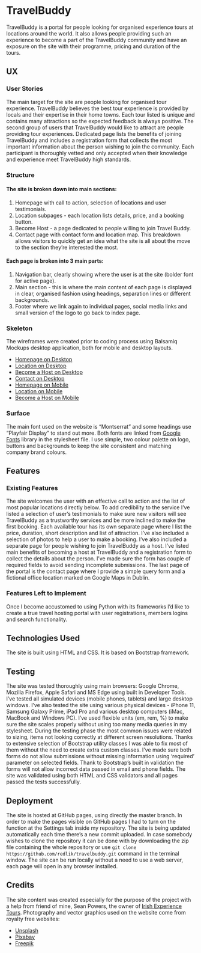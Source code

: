 # TravelBuddy
TravelBuddy is a portal for people looking for organised experience tours at locations around the world. It also allows people providing such an experience to become a part of the TravelBuddy community and have an exposure on the site with their programme, pricing and duration of the tours.
## UX
### User Stories
The main target for the site are people looking for organised tour experience. TravelBuddy believes the best tour experience is provided by locals and their expertise in their home towns. Each tour listed is unique and contains many attractions so the expected feedback is always positive.
The second group of users that TravelBuddy would like to attract are people providing tour experiences. Dedicated page lists the benefits of joining TravelBuddy and includes a registration form that collects the most important information about the person wishing to join the community. Each participant is thoroughly vetted and only accepted when their knowledge and experience meet TravelBuddy high standards.
### Structure
#### The site is broken down into main sections: 
1. Homepage with call to action, selection of locations and user testimonials.
2. Location subpages - each location lists details, price, and a booking button.
3. Become Host - a page dedicated to people willing to join Travel Buddy.
4. Contact page with contact form and location map.
This breakdown allows visitors to quickly get an idea what the site is all about the move to the section they’re interested the most.
#### Each page is broken into 3 main parts: 
1. Navigation bar, clearly showing where the user is at the site (bolder font for active page).
2. Main section - this is where the main content of each page is displayed in clear, organised fashion using headings, separation lines or different backgrounds.
3. Footer where we link again to individual pages, social media links and small version of the logo to go back to index page.
### Skeleton
The wireframes were created prior to coding process using Balsamiq Mockups desktop application, both for mobile and desktop layouts.
- [Homepage on Desktop][1]
- [Location on Desktop][2]
- [Become a Host on Desktop][3]
- [Contact on Desktop][4]
- [Homepage on Mobile][5]
- [Location on Mobile][6]
- [Become a Host on Mobile][7]
### Surface
The main font used on the website is “Montserrat” and some headings use “Playfair Display” to stand out more. Both fonts are linked from [Google Fonts][8] library in the stylesheet file.
I use simple, two colour palette on logo, buttons and backgrounds to keep the site consistent and matching company brand colours.
## Features
### Existing Features
The site welcomes the user with an effective call to action and the list of most popular locations directly below. To add credibility to the service I’ve listed a selection of user’s testimonials to make sure new visitors will see TravelBuddy as a trustworthy services and be more inclined to make the first booking.
Each available tour has its own separate page where I list the price, duration, short description and list of attraction. I’ve also included a selection of photos to help a user to make a booking.
I’ve also included a separate page for people wishing to join TravelBuddy as a host. I’ve listed main benefits of becoming a host at TravelBuddy and a registration form to collect the details about the person. I’ve made sure the form has couple of required fields to avoid sending incomplete submissions.
The last page of the portal is the contact page where I provide a simple query form and a fictional office location marked on Google Maps in Dublin.
### Features Left to Implement
Once I become accustomed to using Python with its frameworks I’d like to create a true travel hosting portal with user registrations, members logins and search functionality. 
## Technologies Used
The site is built using HTML and CSS. It is based on Bootstrap framework.
## Testing
The site was tested thoroughly using main browsers: Google Chrome, Mozilla Firefox, Apple Safari and MS Edge using built in Developer Tools. I’ve tested all simulated devices (mobile phones, tablets) and large desktop windows. I’ve also tested the site using various physical devices - iPhone 11, Samsung Galaxy Prime, iPad Pro and various desktop computers (iMac, MacBook and Windows PC). I’ve used flexible units (em, rem, %) to make sure the site scales properly without using too many media queries in my stylesheet.
During the testing phase the most common issues were related to sizing, items not looking correctly at different screen resolutions. Thanks to extensive selection of Bootstrap utility classes I was able to fix most of them without the need to create extra custom classes.
I’ve made sure both forms do not allow submissions without missing information using ‘required’ parameter on selected fields. Thank to Bootstrap’s built in validation the forms will not allow incorrect data passed in email and phone fields.
The site was validated using both HTML and CSS validators and all pages passed the tests successfully.
## Deployment
The site is hosted at GitHub pages, using directly the master branch.  In order to make the pages visible on GitHub pages I had to turn on the function at the Settings tab inside my repository. The site is being updated automatically each time there’s a new commit uploaded. 
In case somebody wishes to clone the repository it can be done with by downloading the zip file containing the whole repository or use `git clone  https://github.com/redlik/travelbuddy.git` command in the terminal window. The site can be run locally without a need to use a web server, each page will open in any browser installed.
## Credits
The site content was created especially for the purpose of the project with a help from friend of mine, Sean Powers, the owner of [Irish Experience Tours][9].
Photography and vector graphics used on the website come from royalty free websites:
- [Unsplash][10]
- [Pixabay][11]
- [Freepik][12]

[1]:	wireframes/homepage-desktop.png
[2]:	wireframes/location-desktop.png
[3]:	wireframes/host-desktop.png
[4]:	wireframes/contact-desktop.png
[5]:	wireframes/homepage-mobile.png
[6]:	wireframes/location-mobile.png
[7]:	wireframes/host-mobile.png
[8]:	https://fonts.google.com
[9]:	https://irishexperiencetours.com
[10]:	https://unsplash.com
[11]:	https://pixabay.com/
[12]:	https://www.freepik.com/